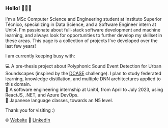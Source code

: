 ### Hello! 👋👋👋

I'm a MSc Computer Science and Engineering student at Instituto Superior Técnico, specializing in Data Science, and a Software Engineer intern at Unit4. I'm passionate about full-stack software development and machine learning, and always look for opportunities to further develop my skillset in these areas. This page is a collection of projects I've developed over the last few years! 

I am currently keeping busy with:

💻 A pre-thesis project about Polyphonic Sound Event Detection for Urban Soundscapes (inspired by the [DCASE](https://dcase.community/) challenge). I plan to study federated learning, knowledge distillation, and multiple DNN architectures applied to this domain. <br>
🔋 A software engineering internship at Unit4, from April to July 2023, using ReactJS, .NET, and Azure DevOps. <br>
🗾 Japanese language classes, towards an N5 level. <br>

Thank you for visiting :)

🌐 [Website](https://www.alvarosaldanha.dev/) 👥 [LinkedIn](https://www.linkedin.com/in/%C3%A1lvaro-saldanha-b39990207/)


<!--
**alvaroqsaldanha/alvaroqsaldanha** is a ✨ _special_ ✨ repository because its `README.md` (this file) appears on your GitHub profile.

Here are some ideas to get you started:

- 🔭 I’m currently working on ...
- 🌱 I’m currently learning ...
- 👯 I’m looking to collaborate on ...
- 🤔 I’m looking for help with ...
- 💬 Ask me about ...
- 📫 How to reach me: ...
- 😄 Pronouns: ...
- ⚡ Fun fact: ...
-->
